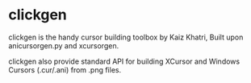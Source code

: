 # clickgen

clickgen is the handy cursor building toolbox by Kaiz Khatri, Built upon anicursorgen.py and xcursorgen.

clickgen also provide standard API for building XCursor and Windows Cursors (.cur/.ani) from .png files.